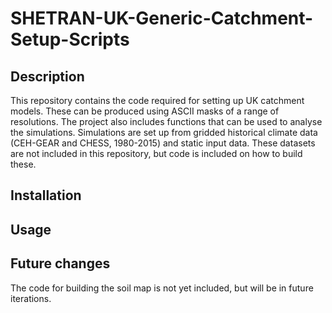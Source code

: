 # SHETRAN-UK-Generic-Catchment-Setup-Scripts

## Description

This repository contains the code required for setting up UK catchment models. These can be produced using ASCII masks of a range of resolutions.
The project also includes functions that can be used to analyse the simulations. 
Simulations are set up from gridded historical climate data (CEH-GEAR and CHESS, 1980-2015) and static input data. 
These datasets are not included in this repository, but code is included on how to build these. 

## Installation

## Usage


## Future changes

The code for building the soil map is not yet included, but will be in future iterations.

